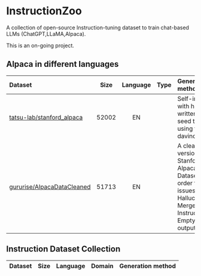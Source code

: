 # InstructionZoo

A collection of open-source Instruction-tuning dataset to train chat-based LLMs (ChatGPT,LLaMA,Alpaca).

This is an on-going project.


## Alpaca in different languages

| Dataset | Size | Language | Type | Generation method |
|:---------| :---------:|:---------:|:---------:|:---------|
| [tatsu-lab/stanford_alpaca](https://github.com/tatsu-lab/stanford_alpaca) |  52002 | EN | | Self-instruct with human written 175 seed tasks using text-davinci-003 |
| [gururise/AlpacaDataCleaned](https://github.com/gururise/AlpacaDataCleaned) | 51713 | EN | | A cleaned version of Stanford Alpaca Dataset, in order to solve issues like Hallucinations, Merged Instructions, Empty outputs, etc.|

## Instruction Dataset Collection

| Dataset | Size | Language | Domain | Generation method |
|:---------| :---------:|:---------:|:---------:|:---------|
